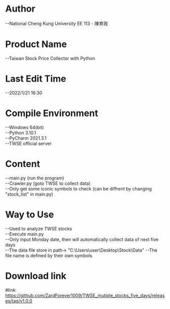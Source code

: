 # Author
--National Cheng Kung University EE 113 - 陳育政<br />

# Product Name
--Taiwan Stock Price Collector with Python<br />

# Last Edit Time
--2022/1/21 16:30<br />

# Compile Environment
--Windows 64(bit)<br />
--Python 3.10.1<br />
--PyCharm 2021.3.1<br />
--TWSE official server<br />

# Content
--main.py (run the program)<br />
--Crawler.py (goto TWSE to collect data)<br />
--Only get some iconic symbols to check (can be diffrent by changing "stock_list" in main.py)<br />

# Way to Use
--Used to analyze TWSE stocks<br />
--Execute main.py<br /> 
--Only input Monday date, then will automatically collect data of next five days<br />
--The data file store in path-> "C:\Users\user\Desktop\Stock\Data"
--The file name is defined by their own symbols

# Download link
#link: https://github.com/ZardForever1009/TWSE_mutiple_stocks_five_days/releases/tag/v1.0.0
